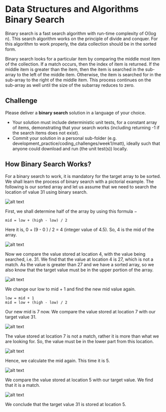 
# Data Structures and Algorithms Binary Search

Binary search is a fast search algorithm with run-time complexity of Ο(log n). This search algorithm works on the principle of divide and conquer. For this algorithm to work properly, the data collection should be in the sorted form.

Binary search looks for a particular item by comparing the middle most item of the collection. If a match occurs, then the index of item is returned. If the middle item is greater than the item, then the item is searched in the sub-array to the left of the middle item. Otherwise, the item is searched for in the sub-array to the right of the middle item. This process continues on the sub-array as well until the size of the subarray reduces to zero.

## Challenge

Please deliver a __binary search__ solution in a language of your choice.
- Your solution must include deterministic unit tests, for a constant array of items, demonstrating that your search works (including returning -1 if the search items does not exist).
- Commit your solution in a personal sub-folder (e.g. development_practice/coding_challenges/week1/matt), ideally such that anyone could download and run (the unit test(s)) locally.

## How Binary Search Works?

For a binary search to work, it is mandatory for the target array to be sorted. We shall learn the process of binary search with a pictorial example. The following is our sorted array and let us assume that we need to search the location of value 31 using binary search.


![alt text](https://www.tutorialspoint.com/data_structures_algorithms/images/binary_search_0.jpg)


First, we shall determine half of the array by using this formula −
    
    
    
    mid = low + (high - low) / 2
    

Here it is, 0 + (9 - 0 ) / 2 = 4 (integer value of 4.5). So, 4 is the mid of the array.

![alt text](https://www.tutorialspoint.com/data_structures_algorithms/images/binary_search_1.jpg)

Now we compare the value stored at location 4, with the value being searched, i.e. 31. We find that the value at location 4 is 27, which is not a match. As the value is greater than 27 and we have a sorted array, so we also know that the target value must be in the upper portion of the array.

![alt text](https://www.tutorialspoint.com/data_structures_algorithms/images/binary_search_2.jpg)

We change our low to mid + 1 and find the new mid value again.
    
    
    
    low = mid + 1
    mid = low + (high - low) / 2
    

Our new mid is 7 now. We compare the value stored at location 7 with our target value 31.

![alt text](https://www.tutorialspoint.com/data_structures_algorithms/images/binary_search_3.jpg)

The value stored at location 7 is not a match, rather it is more than what we are looking for. So, the value must be in the lower part from this location.

![alt text](https://www.tutorialspoint.com/data_structures_algorithms/images/binary_search_4.jpg)

Hence, we calculate the mid again. This time it is 5.

![alt text](https://www.tutorialspoint.com/data_structures_algorithms/images/binary_search_5.jpg)

We compare the value stored at location 5 with our target value. We find that it is a match.

![alt text](https://www.tutorialspoint.com/data_structures_algorithms/images/binary_search_6.jpg)

We conclude that the target value 31 is stored at location 5.
